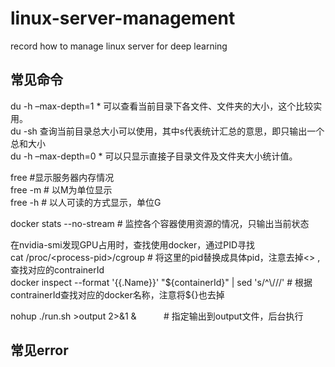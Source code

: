# linux-server-management
record how to manage linux server for deep learning

## 常见命令
du -h –max-depth=1 *   可以查看当前目录下各文件、文件夹的大小，这个比较实用。   
du -sh   查询当前目录总大小可以使用，其中s代表统计汇总的意思，即只输出一个总和大小  
du -h –max-depth=0 *   可以只显示直接子目录文件及文件夹大小统计值。  

free  #显示服务器内存情况  
free -m    # 以M为单位显示  
free -h    # 以人可读的方式显示，单位G  

docker stats --no-stream    # 监控各个容器使用资源的情况，只输出当前状态  

在nvidia-smi发现GPU占用时，查找使用docker，通过PID寻找  
cat /proc/\<process-pid\>/cgroup  # 将这里的pid替换成具体pid，注意去掉<> ,查找对应的contrainerId  
docker inspect --format '{{.Name}}' "${containerId}" | sed 's/^\///'   # 根据contrainerId查找对应的docker名称，注意将${}也去掉    

nohup ./run.sh >output 2>&1 &  &nbsp; &nbsp;&nbsp;&nbsp;&nbsp; &nbsp;&nbsp;            # 指定输出到output文件，后台执行    

## 常见error
